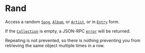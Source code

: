 # Rand
Access a random [`Song`](/common-objects/song.md), [`Album`](/common-objects/album.md), or [`Artist`](/common-objects/artist.md), or in [`Entry`](/common-objects/entry.md) form.

If the [`Collection`](/common-objects/collection.md) is empty, a JSON-RPC [`error`](/json-rpc/json-rpc.md#example-json-rpc-20-failed-response) will be returned.

Repeating is not prevented, so there is nothing preventing you from retrieving the same object multiple times in a row.

